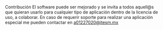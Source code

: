 Contribución
El software puede ser mejorado y se invita a todos aquell@s que quieran usarlo para cualquier tipo de aplicación dentro de la licencia de uso, a colaborar.
En caso de requerir soporte para realizar una aplicación especial me pueden contactar en a01227020@itesm.mx
